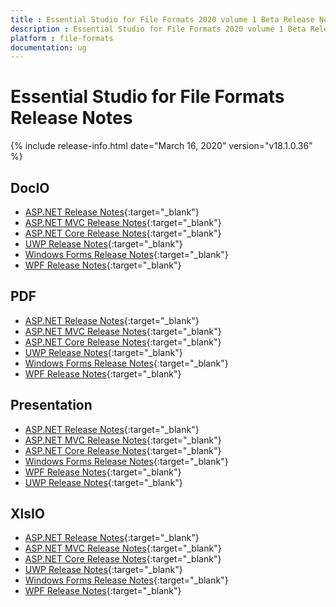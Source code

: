 ```yaml
---
title : Essential Studio for File Formats 2020 volume 1 Beta Release Notes  
description : Essential Studio for File Formats 2020 volume 1 Beta Release Notes  
platform : file-formats
documentation: ug
---
```


# Essential Studio for File Formats  Release Notes  

{% include release-info.html date="March 16, 2020" version="v18.1.0.36" %} 

## DocIO

* [ASP.NET Release Notes](/aspnet/release-notes/v18.1.0.36#docio){:target="_blank"}
* [ASP.NET MVC Release Notes](/aspnetmvc/release-notes/v18.1.0.36#docio){:target="_blank"}
* [ASP.NET Core Release Notes](/aspnet-core/release-notes/v18.1.0.36#docio){:target="_blank"}
* [UWP Release Notes](/uwp/release-notes/v18.1.0.36#docio){:target="_blank"}
* [Windows Forms Release Notes](/windowsforms/release-notes/v18.1.0.36#docio){:target="_blank"}
* [WPF Release Notes](/wpf/release-notes/v18.1.0.36#docio){:target="_blank"}


## PDF

* [ASP.NET Release Notes](/aspnet/release-notes/v18.1.0.36#pdf){:target="_blank"}
* [ASP.NET MVC Release Notes](/aspnetmvc/release-notes/v18.1.0.36#pdf){:target="_blank"}
* [ASP.NET Core Release Notes](/aspnet-core/release-notes/v18.1.0.36#pdf){:target="_blank"}
* [UWP Release Notes](/uwp/release-notes/v18.1.0.36#pdf){:target="_blank"}
* [Windows Forms Release Notes](/windowsforms/release-notes/v18.1.0.36#pdf){:target="_blank"}
* [WPF Release Notes](/wpf/release-notes/v18.1.0.36#pdf){:target="_blank"}


## Presentation

* [ASP.NET Release Notes](/aspnet/release-notes/v18.1.0.36#presentation){:target="_blank"}
* [ASP.NET MVC Release Notes](/aspnetmvc/release-notes/v18.1.0.36#presentation){:target="_blank"}
* [ASP.NET Core Release Notes](/aspnet-core/release-notes/v18.1.0.36#presentation){:target="_blank"}
* [Windows Forms Release Notes](/windowsforms/release-notes/v18.1.0.36#presentation){:target="_blank"}
* [WPF Release Notes](/wpf/release-notes/v18.1.0.36#presentation){:target="_blank"}
* [UWP Release Notes](/uwp/release-notes/v18.1.0.36#presentation){:target="_blank"}


## XlsIO

* [ASP.NET Release Notes](/aspnet/release-notes/v18.1.0.36#xlsio){:target="_blank"}
* [ASP.NET MVC Release Notes](/aspnetmvc/release-notes/v18.1.0.36#xlsio){:target="_blank"}
* [ASP.NET Core Release Notes](/aspnet-core/release-notes/v18.1.0.36#xlsio){:target="_blank"}
* [UWP Release Notes](/uwp/release-notes/v18.1.0.36#xlsio){:target="_blank"}
* [Windows Forms Release Notes](/windowsforms/release-notes/v18.1.0.36#xlsio){:target="_blank"}
* [WPF Release Notes](/wpf/release-notes/v18.1.0.36#xlsio){:target="_blank"}